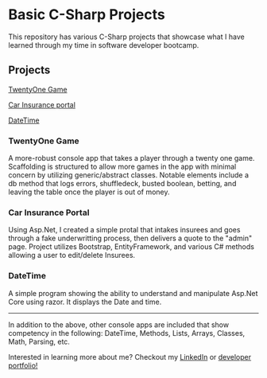 # Basic C-Sharp Projects
 
This repository has various C-Sharp projects that showcase what I have learned through my time in software developer bootcamp. 


## Projects

[TwentyOne Game](https://github.com/samjac0/Basic-C-Sharp-Projects/tree/main/Console%20apps/TwentyOne(game))

[Car Insurance portal](https://github.com/samjac0/Basic-C-Sharp-Projects/tree/main/Asp.Net%20Core%20%26%20Web/CarInsurance%20Project)

[DateTime](https://github.com/samjac0/Basic-C-Sharp-Projects/tree/main/Asp.Net%20Core%20%26%20Web/Datetime%20assignment)


### TwentyOne Game
A more-robust console app that takes a player through a twenty one game. Scaffolding is structured to allow more games in the app with minimal concern by utilizing generic/abstract classes. Notable elements include a db method that logs errors, shuffledeck, busted boolean, betting, and leaving the table once the player is out of money.

### Car Insurance Portal
Using Asp.Net, I created a simple protal that intakes insurees and goes through a fake underwritting process, then delivers a quote to the "admin" page. Project utilizes Bootstrap, EntityFramework, and various C# methods allowing a user to edit/delete Insurees. 

### DateTime
A simple program showing the ability to understand and manipulate Asp.Net Core using razor. It displays the Date and time.

________________________________________________
In addition to the above, other console apps are included that show competency in the following: DateTime, Methods, Lists, Arrays, Classes, Math, Parsing, etc.




Interested in learning more about me? Checkout my [LinkedIn](https://www.linkedin.com/in/s-jacob-flaherty/) or [developer portfolio!](https://samjac0.github.io/)
